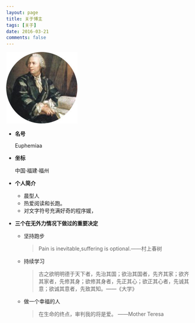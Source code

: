 ```yaml
---
layout: page
title: 关于博主
tags: [关于]
date: 2016-03-21
comments: false
---
```

![头像](/assets/img/favicons/apple-icon-precomposed.png)


- **名号**

   Euphemiaa


- **坐标**

   中国·福建·福州


- **个人简介**
   * 晨型人
   * 热爱阅读和长跑。
   * 对文字符号充满好奇的程序媛，


- **三个在无外力情况下做过的重要决定**

    - 坚持跑步
    
        > Pain is inevitable,suffering is optional.——村上春树
    
    - 持续学习

        >  古之欲明明德于天下者，先治其国；欲治其国者，先齐其家；欲齐其家者，先修其身；欲修其身者，先正其心；欲正其心者，先诚其意；欲诚其意者，先致其知。——《大学》

    - 做一个幸福的人
    
        > 在生命的终点，审判我的将是爱。 ——Mother Teresa
        
        
        
